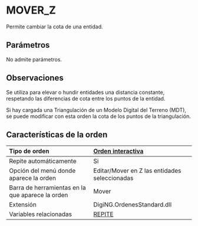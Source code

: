 # MOVER\_Z

Permite cambiar la cota de una entidad.

## Parámetros

No admite parámetros.

## Observaciones

Se utiliza para elevar o hundir entidades una distancia constante, respetando las diferencias de cota entre los puntos de la entidad.

Si hay cargada una Triangulación de un Modelo Digital del Terreno \(MDT\), se puede modificar con esta orden la cota de los puntos de la triangulación.

## Características de la orden

| Tipo de orden | [Orden interactiva]() |
| :--- | :--- |
| Repite automáticamente | Si |
| Opción del menú donde aparece la orden | Editar/Mover en Z las entidades seleccionadas |
| Barra de herramientas en la que aparece la orden | Mover |
| Extensión | DigiNG.OrdenesStandard.dll |
| Variables relacionadas | [REPITE](REPITE.html) |

